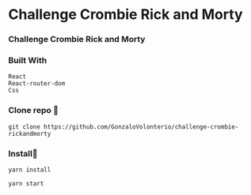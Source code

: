 # Challenge Crombie Rick and Morty

###  Challenge Crombie Rick and Morty

### Built With

```
React
React-router-dom
Css
```
### Clone repo 🔧
```
git clone https://github.com/GonzaloVolonterio/challenge-crombie-rickandmorty

```

### Install🔧
```
yarn install
```
```
yarn start
```


